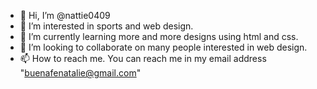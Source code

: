 - 👋 Hi, I’m @nattie0409
- 👀 I’m interested in sports and web design.
- 🌱 I’m currently learning more and more designs using html and css.
- 💞️ I’m looking to collaborate on many people interested in web design.
- 📫 How to reach me. You can reach me in my email address "buenafenatalie@gmail.com"

<!---
nattie0409/nattie0409 is a ✨ special ✨ repository because its `README.md` (this file) appears on your GitHub profile.
You can click the Preview link to take a look at your changes.
--->

